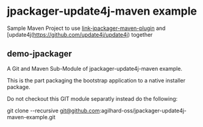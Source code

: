 # jpackager-update4j-maven example

Sample Maven Project to use [link-jpackager-maven-plugin](https://github.com/agilhard-oss/jlink-jpackager-maven-plugin)
and [update4j(https://github.com/update4j/update4j) together

## demo-jpackager

A Git and Maven Sub-Module of jpackager-update4j-maven example.

This is the part packaging the bootstrap application to a native installer package.

Do not checkout this GIT module separatly instead do the following:

git clone --recursive git@github.com:agilhard-oss/jpackager-update4j-maven-example.git


